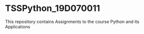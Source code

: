 # TSSPython_19D070011
This repository contains Assignments to the course Python and its Applications
